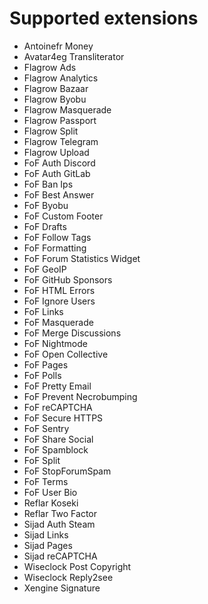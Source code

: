 # Supported extensions

- Antoinefr Money
- Avatar4eg Transliterator
- Flagrow Ads
- Flagrow Analytics
- Flagrow Bazaar
- Flagrow Byobu
- Flagrow Masquerade
- Flagrow Passport
- Flagrow Split
- Flagrow Telegram
- Flagrow Upload
- FoF Auth Discord
- FoF Auth GitLab
- FoF Ban Ips
- FoF Best Answer
- FoF Byobu
- FoF Custom Footer
- FoF Drafts
- FoF Follow Tags
- FoF Formatting
- FoF Forum Statistics Widget
- FoF GeoIP
- FoF GitHub Sponsors
- FoF HTML Errors
- FoF Ignore Users
- FoF Links
- FoF Masquerade
- FoF Merge Discussions
- FoF Nightmode
- FoF Open Collective
- FoF Pages
- FoF Polls
- FoF Pretty Email
- FoF Prevent Necrobumping
- FoF reCAPTCHA
- FoF Secure HTTPS
- FoF Sentry
- FoF Share Social
- FoF Spamblock
- FoF Split
- FoF StopForumSpam
- FoF Terms
- FoF User Bio
- Reflar Koseki
- Reflar Two Factor
- Sijad Auth Steam
- Sijad Links
- Sijad Pages
- Sijad reCAPTCHA
- Wiseclock Post Copyright
- Wiseclock Reply2see
- Xengine Signature
